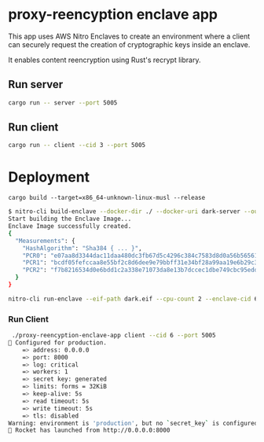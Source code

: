 # proxy-reencyption enclave app

This app uses AWS Nitro Enclaves to create an environment where a client can securely request the creation of cryptographic keys inside an enclave.

It enables content reencryption using Rust's recrypt library.

## Run server
```bash
cargo run -- server --port 5005
```

## Run client

```bash
cargo run -- client --cid 3 --port 5005
```

# Deployment

```bashls
cargo build --target=x86_64-unknown-linux-musl --release
```

```bash
$ nitro-cli build-enclave --docker-dir ./ --docker-uri dark-server --output-file dark.eif
Start building the Enclave Image...
Enclave Image successfully created.
{
  "Measurements": {
    "HashAlgorithm": "Sha384 { ... }",
    "PCR0": "e07aa8d3344dac11daa480dc3fb67d5c4296c384c7583d8d0a56b5656123fcfdaf668c85888229d6df19b4a7f4892bac",
    "PCR1": "bcdf05fefccaa8e55bf2c8d6dee9e79bbff31e34bf28a99aa19e6b29c37ee80b214a414b7607236edf26fcb78654e63f",
    "PCR2": "f7b8216534d0e6bdd1c2a338e71073da8e13b7dccec1dbe749cbc95edd6ea29903a2b463a60f95ad781e231b1b09acd3"
  }
}

```

```bash
nitro-cli run-enclave --eif-path dark.eif --cpu-count 2 --enclave-cid 6 --memory 256 --debug-mode
```


### Run Client

```bash
 ./proxy-reencyption-enclave-app client --cid 6 --port 5005
🔧 Configured for production.
    => address: 0.0.0.0
    => port: 8000
    => log: critical
    => workers: 1
    => secret key: generated
    => limits: forms = 32KiB
    => keep-alive: 5s
    => read timeout: 5s
    => write timeout: 5s
    => tls: disabled
Warning: environment is 'production', but no `secret_key` is configured
🚀 Rocket has launched from http://0.0.0.0:8000

```
